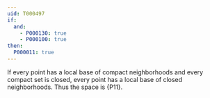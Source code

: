 ```yaml
---
uid: T000497
if:
  and:
    - P000130: true
    - P000100: true
then:
  P000011: true
---
```


If every point has a local base of compact neighborhoods and every compact set is closed, every point has a local base of closed neighborhoods.  Thus the space is {P11}.
